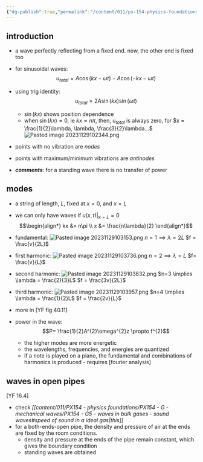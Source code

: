 ```yaml
---
{"dg-publish":true,"permalink":"/content/011/px-154-physics-foundations/px-154-h-waves-at-boundaries/px-154-h3-standing-waves-and-normal-modes/","noteIcon":"1","created":"2024-11-25T10:50:32.000+00:00","updated":"2024-11-26T19:52:43.389+00:00"}
---
```


## introduction 
- a wave perfectly reflecting from a fixed end. now, the other end is fixed too
- for sinusoidal waves: 
$$u_{total} = A\cos(kx-\omega t)- A\cos(-kx-\omega t)$$
- using trig identity: 
$$u_{total} = 2A\sin(kx)\sin(\omega t)$$
	- $\sin(kx)$ shows position dependence
	- when $\sin(kx)=0$, ie $kx=n\pi$, then, $u_{total}$ is always zero, for $x = \frac{1}{2}\lambda, \lambda, \frac{3}{2}\lambda...$
![Pasted image 20231129102344.png](/img/user/pics/Pasted%20image%2020231129102344.png)
- points with no vibration are *nodes*
- points with maximum/minimum vibrations are *antinodes*

- ***comments***: for a standing wave there is no transfer of power
## modes
- a string of length, $L$, fixed at $x=0$, and $x=L$
- we can only have waves if $u(x,t)|_{x=L}=0$
$$\begin{align*}
	kx &= n\pi \\
	x &= \frac{n\lambda}{2}
\end{align*}$$

- fundamental: ![Pasted image 20231129103153.png](/img/user/pics/Pasted%20image%2020231129103153.png)
		$n=1 \implies \lambda = 2L$
		$f = \frac{v}{2L}$
- first harmonic: ![Pasted image 20231129103736.png](/img/user/pics/Pasted%20image%2020231129103736.png)
		$n=2 \implies \lambda = L$
		$f= \frac{v}{L}$
- second harmonic: ![Pasted image 20231129103832.png](/img/user/pics/Pasted%20image%2020231129103832.png)
		$n=3 \implies \lambda = \frac{2}{3}L$
		$f = \frac{3v}{2L}$	
- third harmonic: ![Pasted image 20231129103957.png](/img/user/pics/Pasted%20image%2020231129103957.png)
		$n=4 \implies \lambda = \frac{1}{2}L$
		$f = \frac{2v}{L}$	
- more in [YF fig 40.11]
- power in the wave: 
$$P= \frac{1}{2}A^{2}\omega^{2}z \propto f^{2}$$
	- the higher modes are more energetic
	- the wavelengths, frequencies, and energies are quantized
	- if a note is played on a piano, the fundamental and combinations of harmonics is produced - requires [fourier analysis]
## waves in open pipes
[YF 16.4]
- check *[[content/011/PX154 - physics foundations/PX154 - G - mechanical waves/PX154 - G5 - waves in bulk gases - sound waves#speed of sound in a ideal gas\|this]]*
- for a both-ends-open pipe, the density and pressure of air at the ends are fixed by the room conditions.
	- density and pressure at the ends of the pipe remain constant, which gives the boundary condition
	- standing waves are obtained
